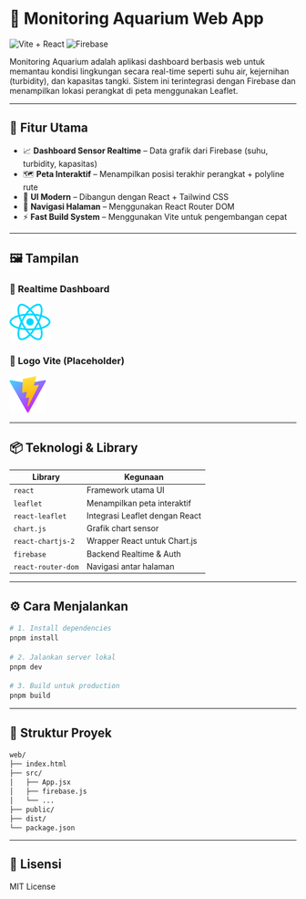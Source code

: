 # 🌊 Monitoring Aquarium Web App

![Vite + React](https://img.shields.io/badge/Vite-React-blueviolet)
![Firebase](https://img.shields.io/badge/Firebase-Realtime_DB-orange)

Monitoring Aquarium adalah aplikasi dashboard berbasis web untuk memantau kondisi lingkungan secara real-time seperti suhu air, kejernihan (turbidity), dan kapasitas tangki. Sistem ini terintegrasi dengan Firebase dan menampilkan lokasi perangkat di peta menggunakan Leaflet.

---

## 🚀 Fitur Utama

- 📈 **Dashboard Sensor Realtime** – Data grafik dari Firebase (suhu, turbidity, kapasitas)
- 🗺️ **Peta Interaktif** – Menampilkan posisi terakhir perangkat + polyline rute
- 🎨 **UI Modern** – Dibangun dengan React + Tailwind CSS
- 🔄 **Navigasi Halaman** – Menggunakan React Router DOM
- ⚡ **Fast Build System** – Menggunakan Vite untuk pengembangan cepat

---

## 🖼️ Tampilan

### 🔹 Realtime Dashboard
![Dashboard Screenshot](./src/assets/react.svg)

### 🔹 Logo Vite (Placeholder)
![Preview UI](./dist/vite.svg)

---

## 📦 Teknologi & Library

| Library            | Kegunaan                           |
|--------------------|------------------------------------|
| `react`            | Framework utama UI                 |
| `leaflet`          | Menampilkan peta interaktif        |
| `react-leaflet`    | Integrasi Leaflet dengan React     |
| `chart.js`         | Grafik chart sensor                |
| `react-chartjs-2`  | Wrapper React untuk Chart.js       |
| `firebase`         | Backend Realtime & Auth            |
| `react-router-dom` | Navigasi antar halaman             |

---

## ⚙️ Cara Menjalankan

```bash
# 1. Install dependencies
pnpm install

# 2. Jalankan server lokal
pnpm dev

# 3. Build untuk production
pnpm build
```

---

## 📝 Struktur Proyek

```
web/
├── index.html
├── src/
│   ├── App.jsx
│   ├── firebase.js
│   └── ...
├── public/
├── dist/
└── package.json
```

---

## 📄 Lisensi

MIT License
